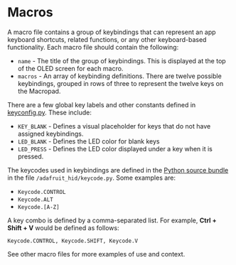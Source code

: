 # Macros

A macro file contains a group of keybindings that can represent an app keyboard shortcuts, related functions, or any other keyboard-based functionality. Each macro file should contain the following:

- `name` - The title of the group of keybindings. This is displayed at the top of the OLED screen for each macro.
- `macros` - An array of keybinding definitions. There are twelve possible keybindings, grouped in rows of three to represent the twelve keys on the Macropad.

There are a few global key labels and other constants defined in [keyconfig.py](../keyconfig.py). These include:

- `KEY_BLANK` - Defines a visual placeholder for keys that do not have assigned keybindings.
- `LED_BLANK` - Defines the LED color for blank keys
- `LED_PRESS` - Defines the LED color displayed under a key when it is pressed.

The keycodes used in keybindings are defined in the [Python source bundle](https://circuitpython.org/libraries) in the file `/adafruit_hid/keycode.py`. Some examples are:

- `Keycode.CONTROL`
- `Keycode.ALT`
- `Keycode.[A-Z]`

A key combo is defined by a comma-separated list. For example, **Ctrl + Shift + V** would be defined as follows:

`Keycode.CONTROL, Keycode.SHIFT, Keycode.V`

See other macro files for more examples of use and context.